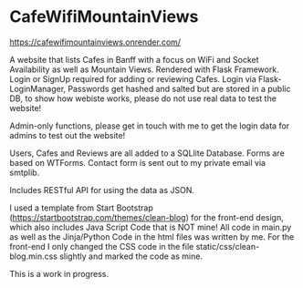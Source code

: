 # CafeWifiMountainViews

https://cafewifimountainviews.onrender.com/

A website that lists Cafes in Banff with a focus on WiFi and Socket Availability as well as Mountain Views.
Rendered with Flask Framework.
Login or SignUp required for adding or reviewing Cafes. 
Login via Flask-LoginManager, Passwords get hashed and salted but are stored in a public DB, to show how webiste works, please do not use real data to test the website!

Admin-only functions, please get in touch with me to get the login data for admins to test out the website!

Users, Cafes and Reviews are all added to a SQLlite Database. 
Forms are based on WTForms.
Contact form is sent out to my private email via smtplib.

Includes RESTful API for using the data as JSON.

I used a template from Start Bootstrap (https://startbootstrap.com/themes/clean-blog) for the front-end design, which also includes Java Script Code that is NOT mine! All code in main.py as well as the Jinja/Python Code in the html files was written by me. For the front-end I only changed the CSS code in the file static/css/clean-blog.min.css slightly and marked the code as mine.

This is a work in progress.


